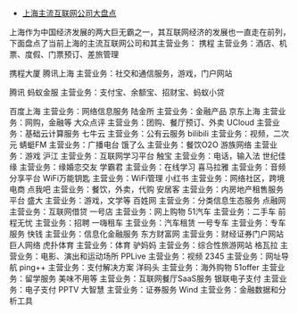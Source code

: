 * [上海主流互联网公司大盘点](https://www.baidu.com/home/news/data/newspage?nid=3469790345707023044&n_type=0&p_from=1&dtype=-1)

上海作为中国经济发展的两大巨无霸之一，其互联网经济的发展也一直走在前列，下面盘点了当前上海的主流互联网公司和其主营业务：
携程
主营业务：酒店、机票、度假、门票预订、差旅管理

携程大厦
腾讯上海
主营业务：社交和通信服务，游戏，门户网站

腾讯
蚂蚁金服
主营业务：支付宝、余额宝、招财宝、蚂蚁小贷

百度上海
主营业务：网络信息服务
陆金所
主营业务：金融产品
京东上海
主营业务：网购，金融等
大众点评
主营业务：团购、餐厅预订、外卖
UCloud
主营业务：基础云计算服务
七牛云
主营业务：公有云服务
bilibili
主营业务：视频，二次元
蜻蜓FM
主营业务：广播电台
饿了么
主营业务：餐饮O2O
游族网络
主营业务：游戏
沪江
主营业务：互联网学习平台
触宝
主营业务：电话，输入法
世纪佳缘
主营业务：缘婚恋交友
学霸君
主营业务：在线学习
喜马拉雅
主营业务：音频分享平台
WiFi万能钥匙
主营业务：WiFi管理
小红书
主营业务：网络社区，跨境电商
点我吧
主营业务：餐饮，外卖，代购
安居客
主营业务：内房地产租售服务平台
盛大
主营业务：游戏，文学等
百姓网
主营业务：分类信息生态服务
点融网
主营业务：互联网借贷
一号店
主营业务：网上购物
51汽车
主营业务：二手车
前程无忧
主营业务：招聘
一嗨租车
主营业务：汽车租赁
一号专车
主营业务：专车服务
快钱
主营业务：信息化金融服务
东方财富网
主营业务：财经证券门户网站
巨人网络
虎扑体育
主营业务：体育
驴妈妈
主营业务：综合性旅游网站
格瓦拉
主营业务：电影、演出和运动场所
PPLive
主营业务：视频
2345
主营业务：网址导航
ping++
主营业务：支付解决方案
洋码头
主营业务：海外购物
51offer
主营业务：留学服务
美味不用等
主营业务：互联网餐厅SaaS服务
银联电子支付
主营业务：电子支付
PPTV
大智慧
主营业务：证券服务
Wind
主营业务：金融数据和分析工具
